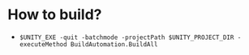 # How to build?

- `$UNITY_EXE -quit -batchmode -projectPath $UNITY_PROJECT_DIR -executeMethod BuildAutomation.BuildAll`